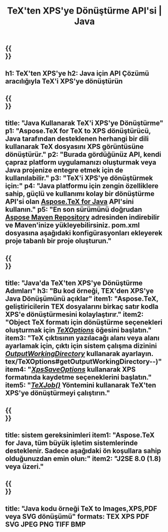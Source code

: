 ﻿---
translation: true
template: /_templates/_conversion-child-java.md
title: TeX'ten XPS'ye Dönüştürme API'si | Java
description: TeX'ten XPS'ye dönüştürme işlevi. Bu şirket içi Java kitaplığını projenize entegre edin veya TeX'i XPS'ye dönüştürmek için platformlar arası uygulamaları kullanın.
keywords: tex'ten xps'e api java, tex2xps entegrasyonu
url: /java/conversion/tex-to-xps/
family: tex
platformtag: java
feature: conversion
informat: TEX
outformat: XPS
otherformats: BMP PNG JPEG TIFF PDF SVG
---

{{<section banner>}}
---
h1: TeX'ten XPS'ye
h2: Java için API Çözümü aracılığıyla TeX'i XPS'ye dönüştürün
---

{{<section overview>}}
---
title: "Java Kullanarak TeX'i XPS'ye Dönüştürme"
p1: "Aspose.TeX for TeX to XPS dönüştürücü, Java tarafından desteklenen herhangi bir dili kullanarak TeX dosyasını XPS görüntüsüne dönüştürür."
p2: "Burada gördüğünüz API, kendi çapraz platform uygulamanızı oluşturmak veya Java projenize entegre etmek için de kullanılabilir."
p3: "TeX'i XPS'ye dönüştürmek için:"
p4: "Java platformu için zengin özelliklere sahip, güçlü ve kullanımı kolay bir dönüştürme API'si olan [Aspose.TeX for Java](https://products.aspose.com/tex/java) API'sini kullanın."
p5: "En son sürümünü doğrudan [Aspose Maven Repository](https://repository.aspose.com/tex/) adresinden indirebilir ve Maven'inize yükleyebilirsiniz. pom.xml dosyasına aşağıdaki konfigürasyonları ekleyerek proje tabanlı bir proje oluşturun."
---

{{<section feature1>}}
---
title: "Java'da TeX'ten XPS'ye Dönüştürme Adımları"
h3: "Bu kod örneği, TEX'den XPS'ye Java Dönüşümünü açıklar"
item1: "Aspose.TeX, geliştiricilerin TEX dosyalarını birkaç satır kodla XPS'e dönüştürmesini kolaylaştırır."
item2: "Object TeX formatı için dönüştürme seçenekleri oluşturmak için [*TeXOptions*](https://reference.aspose.com/tex/java/com.aspose.tex/TeXOptions) öğesini başlatın."
item3: "TeX çıktısının yazılacağı alanı veya alanı ayarlamak için, çıktı için sistem çalışma dizinini [*OutputWorkingDirectory*](https://reference.aspose.com/tex/java/com.aspose) kullanarak ayarlayın. tex/TeXOptions#getOutputWorkingDirectory--)"
item4: "[*XpsSaveOptions*](https://reference.aspose.com/tex/java/com.aspose.tex.rendering/XpsSaveOptions) kullanarak XPS formatında kaydetme seçeneklerini başlatın."
item5: "[*TeXJob()*](https://reference.aspose.com/tex/java/com.aspose.tex/TeXJob) Yöntemini kullanarak TeX'ten XPS'ye dönüştürmeyi çalıştırın."
---

{{<section feature2>}}
---
title: sistem gereksinimleri
item1: "Aspose.TeX for Java, tüm büyük işletim sistemlerinde desteklenir. Sadece aşağıdaki ön koşullara sahip olduğunuzdan emin olun:"
item2: "J2SE 8.0 (1.8) veya üzeri."
---

{{<section widget>}}
---
title: "Java kodu örneği TeX to Images,XPS,PDF veya SVG dönüşümü"
formats: TEX XPS PDF SVG JPEG PNG TIFF BMP
---